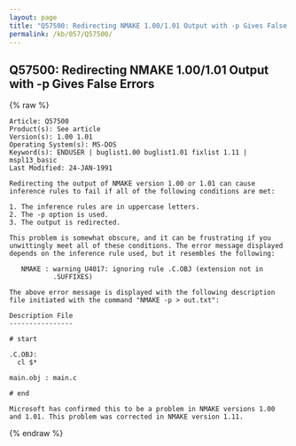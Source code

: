 ```yaml
---
layout: page
title: "Q57500: Redirecting NMAKE 1.00/1.01 Output with -p Gives False Errors"
permalink: /kb/057/Q57500/
---
```


## Q57500: Redirecting NMAKE 1.00/1.01 Output with -p Gives False Errors

{% raw %}

	Article: Q57500
	Product(s): See article
	Version(s): 1.00 1.01
	Operating System(s): MS-DOS
	Keyword(s): ENDUSER | buglist1.00 buglist1.01 fixlist 1.11 | mspl13_basic
	Last Modified: 24-JAN-1991
	
	Redirecting the output of NMAKE version 1.00 or 1.01 can cause
	inference rules to fail if all of the following conditions are met:
	
	1. The inference rules are in uppercase letters.
	2. The -p option is used.
	3. The output is redirected.
	
	This problem is somewhat obscure, and it can be frustrating if you
	unwittingly meet all of these conditions. The error message displayed
	depends on the inference rule used, but it resembles the following:
	
	   NMAKE : warning U4017: ignoring rule .C.OBJ (extension not in
	           .SUFFIXES)
	
	The above error message is displayed with the following description
	file initiated with the command "NMAKE -p > out.txt":
	
	Description File
	----------------
	
	# start
	
	.C.OBJ:
	  cl $*
	
	main.obj : main.c
	
	# end
	
	Microsoft has confirmed this to be a problem in NMAKE versions 1.00
	and 1.01. This problem was corrected in NMAKE version 1.11.

{% endraw %}
